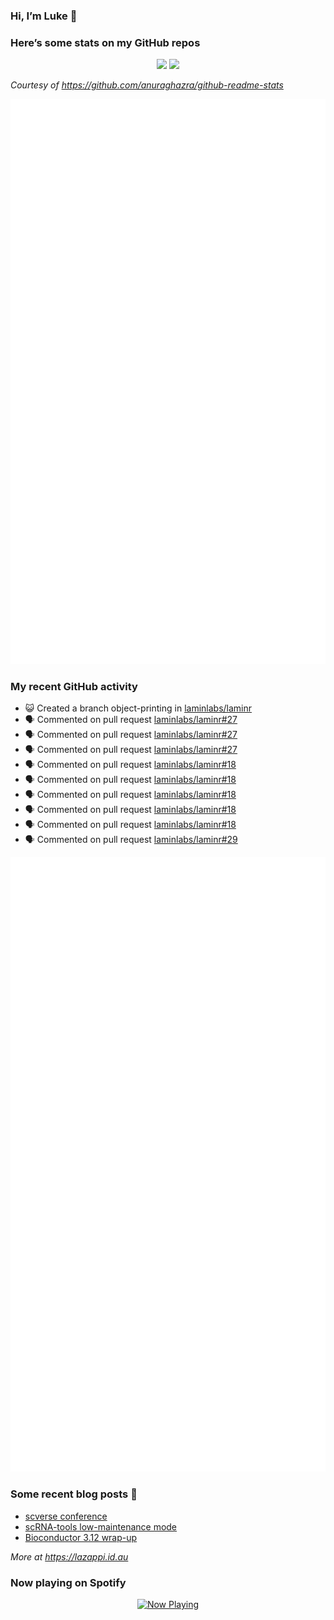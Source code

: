 
<!-- README.md is generated from README.Rmd. Please edit that file -->

### Hi, I’m Luke 👋

<!--
**lazappi/lazappi** is a ✨ _special_ ✨ repository because its `README.md` (this file) appears on your GitHub profile.
&#10;Here are some ideas to get you started:
&#10;- 🔭 I’m currently working on ...
- 🌱 I’m currently learning ...
- 👯 I’m looking to collaborate on ...
- 🤔 I’m looking for help with ...
- 💬 Ask me about ...
- 📫 How to reach me: ...
- 😄 Pronouns: ...
- ⚡ Fun fact: ...
-->

### Here’s some stats on my GitHub repos

<p align="center">
<img src="https://github-readme-stats.vercel.app/api?username=lazappi&count_private=true&show_icons=true&theme=buefy&hide_title=True">
<img src="https://github-readme-stats.vercel.app/api/top-langs/?username=lazappi&hide=html&theme=buefy&layout=compact">
</p>

*Courtesy of <https://github.com/anuraghazra/github-readme-stats>*

<p align="center" style="width:100%;">
<img src="https://github.com/lazappi/lazappi/raw/main/github-intro.svg">
</p>

### My recent GitHub activity

- 😺 Created a branch object-printing in
  [laminlabs/laminr](https://github.com/laminlabs/laminr)
- 🗣 Commented on pull request
  [laminlabs/laminr#27](https://github.com/laminlabs/laminr#27)
- 🗣 Commented on pull request
  [laminlabs/laminr#27](https://github.com/laminlabs/laminr#27)
- 🗣 Commented on pull request
  [laminlabs/laminr#27](https://github.com/laminlabs/laminr#27)
- 🗣 Commented on pull request
  [laminlabs/laminr#18](https://github.com/laminlabs/laminr#18)
- 🗣 Commented on pull request
  [laminlabs/laminr#18](https://github.com/laminlabs/laminr#18)
- 🗣 Commented on pull request
  [laminlabs/laminr#18](https://github.com/laminlabs/laminr#18)
- 🗣 Commented on pull request
  [laminlabs/laminr#18](https://github.com/laminlabs/laminr#18)
- 🗣 Commented on pull request
  [laminlabs/laminr#18](https://github.com/laminlabs/laminr#18)
- 🗣 Commented on pull request
  [laminlabs/laminr#29](https://github.com/laminlabs/laminr#29)

<p align="center" style="width:100%;">
<img src="https://github.com/lazappi/lazappi/raw/main/github-status.svg">
</p>

### Some recent blog posts 📝

- [scverse
  conference](https://lazappi.id.au/posts/2024-09-15-scverse-conference/)
- [scRNA-tools low-maintenance
  mode](https://lazappi.id.au/posts/2024-03-04-scRNAtools-low-maintenance/)
- [Bioconductor 3.12
  wrap-up](https://lazappi.id.au/posts/2020-10-30-bioconductor-3-12-wrap-up/)

*More at <https://lazappi.id.au>*

<!-- ### My latest tweet 👇 and retweet 👉 -->

### Now playing on Spotify

<p align="center">
<a href="https://now-playing-profile.lazappi.vercel.app/now-playing?open">
<img src="https://now-playing-profile.lazappi.vercel.app/now-playing" width="256" height="64" alt="Now Playing">
</a>
</p>
